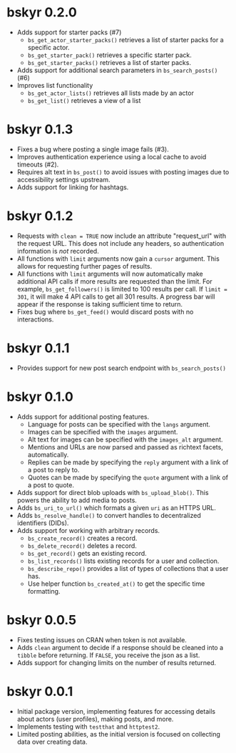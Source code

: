 # bskyr 0.2.0

* Adds support for starter packs (#7)
  * `bs_get_actor_starter_packs()` retrieves a list of starter packs for a specific actor.
  * `bs_get_starter_pack()` retrieves a specific starter pack.
  * `bs_get_starter_packs()` retrieves a list of starter packs.
* Adds support for additional search parameters in `bs_search_posts()` (#6)
* Improves list functionality
  * `bs_get_actor_lists()` retrieves all lists made by an actor
  * `bs_get_list()` retrieves a view of a list

# bskyr 0.1.3

* Fixes a bug where posting a single image fails (#3).
* Improves authentication experience using a local cache to avoid timeouts (#2).
* Requires alt text in `bs_post()` to avoid issues with posting images due to accessibility settings upstream.
* Adds support for linking for hashtags.

# bskyr 0.1.2

* Requests with `clean = TRUE` now include an attribute "request_url" with the request URL. This does not include any headers, so authentication information is *not* recorded.
* All functions with `limit` arguments now gain a `cursor` argument. This allows for requesting further pages of results.
* All functions with `limit` arguments will now automatically make additional API calls if more results are requested than the limit. For example, `bs_get_followers()` is limited to 100 results per call. If `limit = 301`, it will make 4 API calls to get all 301 results. A progress bar will appear if the response is taking sufficient time to return.
* Fixes bug where `bs_get_feed()` would discard posts with no interactions.

# bskyr 0.1.1

* Provides support for new post search endpoint with `bs_search_posts()`

# bskyr 0.1.0

* Adds support for additional posting features.
  * Language for posts can be specified with the `langs` argument.
  * Images can be specified with the `images` argument.
  * Alt text for images can be specified with the `images_alt` argument.
  * Mentions and URLs are now parsed and passed as richtext facets, automatically.
  * Replies can be made by specifying the `reply` argument with a link of a post to reply to.
  * Quotes can be made by specifying the `quote` argument with a link of a post to quote.
* Adds support for direct blob uploads with `bs_upload_blob()`. This powers the ability to add media to posts.
* Adds `bs_uri_to_url()` which formats a given `uri` as an HTTPS URL.
* Adds `bs_resolve_handle()` to convert handles to decentralized identifiers (DIDs).
* Adds support for working with arbitrary records.
  * `bs_create_record()` creates a record.
  * `bs_delete_record()` deletes a record.
  * `bs_get_record()` gets an existing record.
  * `bs_list_records()` lists existing records for a user and collection.
  * `bs_describe_repo()` provides a list of types of collections that a user has.
  * Use helper function `bs_created_at()` to get the specific time formatting.

# bskyr 0.0.5

* Fixes testing issues on CRAN when token is not available.
* Adds `clean` argument to decide if a response should be cleaned into a `tibble` before returning. If `FALSE`, you receive the json as a list.
* Adds support for changing limits on the number of results returned.

# bskyr 0.0.1

* Initial package version, implementing features for accessing details about actors (user profiles), making posts, and more.
* Implements testing with `testthat` and `httptest2`.
* Limited posting abilities, as the initial version is focused on collecting data over creating data.
